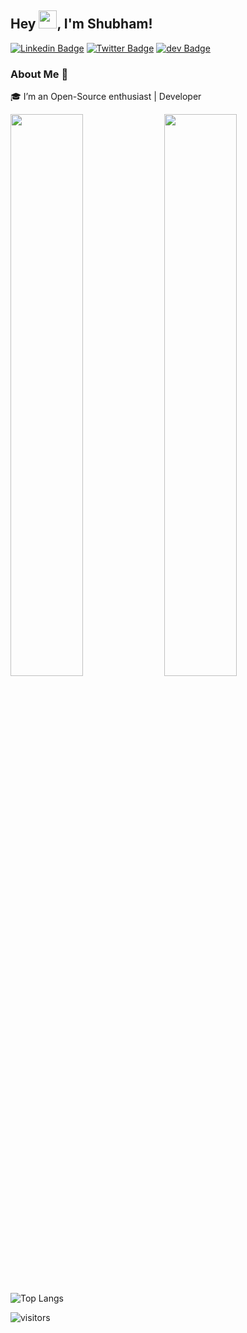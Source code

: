 ## Hey <img src="https://github.com/TheDudeThatCode/TheDudeThatCode/blob/master/Assets/Hi.gif" width="29px">, I'm Shubham!


[![Linkedin Badge](https://img.shields.io/badge/-ShubhamYaddav-blue?style=social&logo=Linkedin&logoColor=blue&link=https://www.linkedin.com/in/shubham-yadav-3848261aa/)](https://www.linkedin.com/in/shivaylamba/)
[![Twitter Badge](http://img.shields.io/badge/-@shubhztwt-1ca0f1?style=social&logo=twitter&logoColor=blue&link=https://twitter.com/shubhztwt)](https://twitter.com/howdevelop) 
[![dev Badge](https://img.shields.io/badge/-dev.to/shubh-03a57a?style=flat-square&labelColor=000000&logo=Medium&link=https://dev.to/shubh)](https://dev.to/shubh)

### About Me 🚀
🎓 I’m an Open-Source enthusiast | Developer


<p align="left">
	
  <img width="48%" src="https://github-readme-stats.vercel.app/api?username=shubh22121&show_icons=true&theme=tokyonight"/>
  <img width="48%" src="https://github-readme-streak-stats.herokuapp.com/?user=shubh22121&theme=tokyonight"/>
  
</p>



![Top Langs](https://github-readme-stats.vercel.app/api/top-langs/?username=shubh22121&show_icons=true&theme=tokyonight&layout=compact)




![visitors](https://visitor-badge.laobi.icu/badge?page_id=shubh22121.shubh22121)
<!-- theme tokyonight
 ![Shubham's github stats](https://github-readme-stats.vercel.app/api?username=shubh22121&show_icons=true&theme=tokyonight&hide_border=true)
<img width="37.3%" src="https://github-readme-stats.vercel.app/api/top-langs/?username=shubh22121&theme=tokyonight&count_private=true&line_height=52">-->
